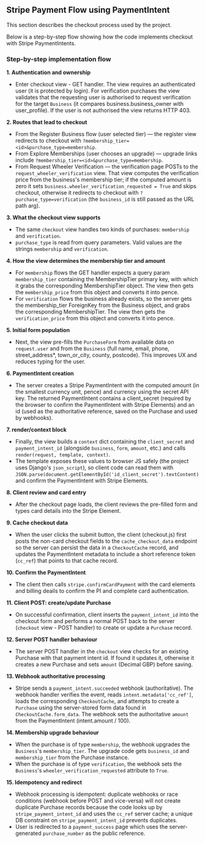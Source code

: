 ## Stripe Payment Flow using PaymentIntent

This section describes the checkout process used by the project.

Below is a step-by-step flow showing how the code implements checkout with Stripe PaymentIntents. 

### Step-by-step implementation flow

**1. Authentication and ownership**
- Enter checkout view - GET handler. The view requires an authenticated user (it is protected by login). For verification purchases the view validates that the requesting user is authorised to request verification for the target `Business` (it compares business.business_owner with user_profile). If the user is not authorised the view returns HTTP 403.

**2. Routes that lead to checkout**
- From the Register Business flow (user selected tier) — the register view redirects to checkout with `?membership_tier=<id>&purchase_type=membership`.
- From Explore Memberships (user chooses an upgrade) — upgrade links include `?membership_tier=<id>&purchase_type=membership`.
- From Request Wheeler Verification — the verification page POSTs to the `request_wheeler_verification` view. That view computes the verification price from the business's membership tier; if the computed amount is zero it sets `business.wheeler_verification_requested = True` and skips checkout, otherwise it redirects to checkout with `?purchase_type=verification` (the `business_id` is still passed as the URL path arg).

**3. What the checkout view supports**
- The same `checkout` view handles two kinds of purchases: `membership` and `verification`.
- `purchase_type` is read from query parameters. Valid values are the strings `membership` and `verification`.

**4. How the view determines the membership tier and amount**
- For `membership` flows the GET handler expects a query param `membership_tier` containing the MembershipTier primary key, with which it grabs the corresponding MembershipTier object. The view then gets the `membership_price` from this object and converts it into pence.
- For `verification` flows the business already exists, so the server gets the membership_tier ForeignKey from the Business object, and grabs the corresponding MembershipTier. The view then gets the `verification_price` from this object and converts it into pence.

**5. Initial form population**
- Next, the view pre-fills the `PurchaseForm` from available data on `request.user` and from the `Business` (full name, email, phone, street_address*, town_or_city, county, postcode). This improves UX and reduces typing for the user.

**6. PaymentIntent creation**
- The server creates a Stripe PaymentIntent with the computed amount (in the smallest currency unit, pence) and currency using the secret API key. The returned PaymentIntent contains a client_secret (required by the browser to confirm the PaymentIntent with Stripe Elements) and an id (used as the authoritative reference, saved on the Purchase and used by webhooks).

**7. render/context block**
- Finally, the view builds a `context` dict containing the `client_secret` and `payment_intent_id` (alongside `business`, `form`, `amount`, etc.) and calls `render(request, template, context)`.
- The template exposes these values to browser JS safely (the project uses Django's `json_script`), so client code can read them with `JSON.parse(document.getElementById('id_client_secret').textContent)` and confirm the PaymentIntent with Stripe Elements.

**8. Client review and card entry**
- After the checkout page loads, the client reviews the pre-filled form and types card details into the Stripe Element.

**9. Cache checkout data**
- When the user clicks the submit button, the client (checkout.js) first posts the non-card checkout fields to the `cache_checkout_data` endpoint so the server can persist the data in a `CheckoutCache` record, and updates the PaymentIntent metadata to include a short reference token (`cc_ref`) that points to that cache record.

**10. Confirm the PaymentIntent**
- The client then calls `stripe.confirmCardPayment` with the card elements and billing deails to confirm the PI and complete card authentication.

**11. Client POST: create/update Purchase**
- On successful confirmation, client inserts the `payment_intent_id` into the checkout form and performs a normal POST back to the server (`checkout` view - POST handler) to create or update a `Purchase` record.

**12. Server POST handler behaviour**
- The server POST handler in the `checkout` view checks for an existing Purchase with that payment intent id. If found it updates it, otherwise it creates a new Purchase and sets `amount` (Decimal GBP) before saving.

**13. Webhook authoritative processing**
- Stripe sends a `payment_intent.succeeded` webhook (authoritative). The webhook handler verifies the event, reads `intent.metadata['cc_ref']`, loads the corresponding `CheckoutCache`, and attempts to create a `Purchase` using the server-stored form data found in `CheckoutCache.form_data`. The webhook sets the authoritative `amount` from the PaymentIntent (intent.amount / 100).

**14. Membership upgrade behaviour**
- When the purchase is of type `membership`, the webhook upgrades the `Business`'s `membership_tier`. The upgrade code gets `business_id` and `membership_tier` from the Purchase instance. 
- When the purchase is of type `verification`, the webhook sets the `Business`'s `wheeler_verification_requested` attribute to `True`.

**15. Idempotency and redirect**
- Webhook processing is idempotent: duplicate webhooks or race conditions (webhook before POST and vice-versa) will not create duplicate Purchase records because the code looks up by `stripe_payment_intent_id` and uses the `cc_ref` server cache; a unique DB constraint on `stripe_payment_intent_id` prevents duplicates.
- User is redirected to a `payment_success` page which uses the server-generated `purchase_number` as the public reference.
